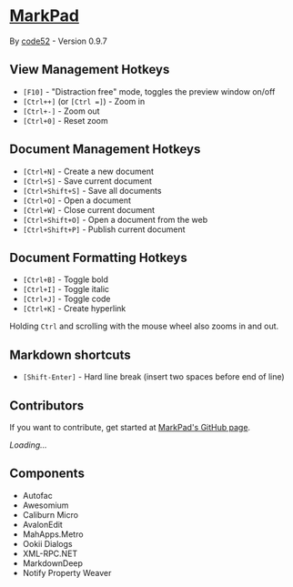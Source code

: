 # [MarkPad](http://code52.org/DownmarkerWPF/)

By [code52](http://code52.org/) - Version 0.9.7

## View Management Hotkeys

- `[F10]` - "Distraction free" mode, toggles the preview window on/off
- `[Ctrl++]` (or `[Ctrl =]`) - Zoom in
- `[Ctrl+-]` - Zoom out
- `[Ctrl+0]` - Reset zoom

## Document Management Hotkeys

- `[Ctrl+N]` - Create a new document
- `[Ctrl+S]` - Save current document
- `[Ctrl+Shift+S]` - Save all documents
- `[Ctrl+O]` - Open a document
- `[Ctrl+W]` - Close current document
- `[Ctrl+Shift+O]` - Open a document from the web
- `[Ctrl+Shift+P]` - Publish current document

## Document Formatting Hotkeys
- `[Ctrl+B]` - Toggle bold
- `[Ctrl+I]` - Toggle italic
- `[Ctrl+J]` - Toggle code
- `[Ctrl+K]` - Create hyperlink

Holding `Ctrl` and scrolling with the mouse wheel also zooms in and out.


## Markdown shortcuts

- `[Shift-Enter]` - Hard line break (insert two spaces before end of line)


## Contributors

If you want to contribute, get started at [MarkPad's GitHub page](https://github.com/Code52/DownmarkerWPF).

<div id="contributors"><em>Loading...</em></div>


## Components

- Autofac
- Awesomium
- Caliburn Micro
- AvalonEdit
- MahApps.Metro
- Ookii Dialogs
- XML-RPC.NET
- MarkdownDeep
- Notify Property Weaver






<script id="contributorTemplate" type="text/x-jQuery-tmpl">
{{each contributors}}
<img src="http://gravatar.com/avatar/${gravatar_id}?s=15" alt="${ name }" /> <a href="https://github.com/${login}">${name || login}</a> - (${contributions} commits)<br/>
{{/each}}
</script>

<script src="http://code.jquery.com/jquery.min.js" type="text/javascript"></script>
<script type="text/javascript" src="http://ajax.aspnetcdn.com/ajax/jquery.templates/beta1/jquery.tmpl.js"></script>
<script>
 $(function(){
    $.ajax({
        url: "http://github.com/api/v2/json/repos/show/Code52/DownmarkerWPF/contributors",
        dataType: 'jsonp',
        success: function(data) 
		{
			data.contributors = data.contributors.sort(function (a, b) 
			{ 
				if (a.contributions > b.contributions) return -1;
				if (a.contributions < b.contributions) return 1;
				return 0;
			});
			$('#contributors').html($("#contributorTemplate").tmpl(data));
        }
    });
  });
</script>